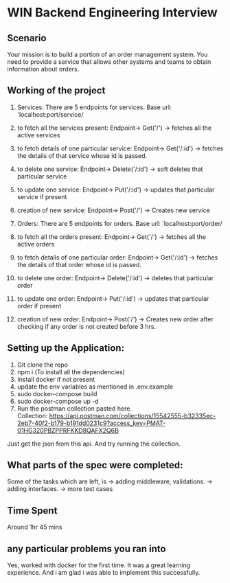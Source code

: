 # WIN Backend Engineering Interview

## Scenario

Your mission is to build a portion of an order management system. You need to provide a service that allows other systems and teams to obtain information about orders.

## Working of the project

1. Services: 
  There are 5 endpoints for services. Base url: 'localhost:port/service/
  1. to fetch all the services present: Endpoint-> Get('/') -> fetches all the active services
  2. to fetch details of one particular service: Endpoint-> Get('/:id') -> fetches the details of that service whose id is passed.
  3. to delete one service: Endpoint-> Delete('/:id') -> soft deletes that particular service
  4. to update one service: Endpoint-> Put('/:id') -> updates that particular service if present
  5. creation of new service: Endpoint-> Post('/') -> Creates new service

2. Orders:
  There are 5 endpoints for orders. Base url: 'localhost:port/order/
  1. to fetch all the orders present: Endpoint-> Get('/') -> fetches all the active orders
  2. to fetch details of one particular order: Endpoint-> Get('/:id') -> fetches the details of that order whose id is passed.
  3. to delete one order: Endpoint-> Delete('/:id') -> deletes that particular order
  4. to update one order: Endpoint-> Put('/:id') -> updates that particular order if present
  5. creation of new order: Endpoint-> Post('/') -> Creates new order after checking if any order is not created before 3 hrs.



## Setting up the Application: 

1. Git clone the repo
2. npm i (To install all the dependencies)
3. Install docker if not present
4. update the env variables as mentioned in .env.example
5. sudo docker-compose build
6. sudo docker-compose up -d
7. Run the postman collection pasted here.  
  Collection: https://api.postman.com/collections/15542555-b32335ec-2eb7-40f2-b179-b191dd0231c9?access_key=PMAT-01HG320PBZPPRFKKD8QAFX2Q6B

  Just get the json from this api. And try running the collection.

## What parts of the spec were completed: 
  Some of the tasks which are left, is 
   -> adding middleware, validations.
   -> adding interfaces.
   -> more test cases 

## Time Spent 
Around 1hr 45 mins

## any particular problems you ran into
Yes, worked with docker for the first time. It was a great learning experience. And i am glad i was able to implement this successfully.

